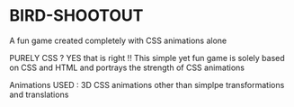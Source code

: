 # BIRD-SHOOTOUT
A fun game created completely with CSS animations alone

PURELY CSS ?
YES that is right !! This simple yet fun game is solely based on CSS and HTML and portrays the strength of CSS animations

Animations USED :
3D CSS animations other than simplpe transformations and translations
